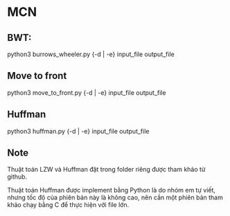 # MCN

## BWT:
python3 burrows_wheeler.py {-d | -e} input_file output_file

## Move to front
python3 move_to_front.py {-d | -e} input_file output_file

## Huffman
python3 huffman.py {-d | -e} input_file output_file


## Note
Thuật toán LZW và Huffman đặt trong folder riêng được tham khảo từ github.

Thuật toán Huffman được implement bằng Python là do nhóm em tự viết, nhưng tốc độ của phiên bản này là không cao,
nên cần một phiên bản tham khảo chạy bằng C để thực hiện với file lớn.

